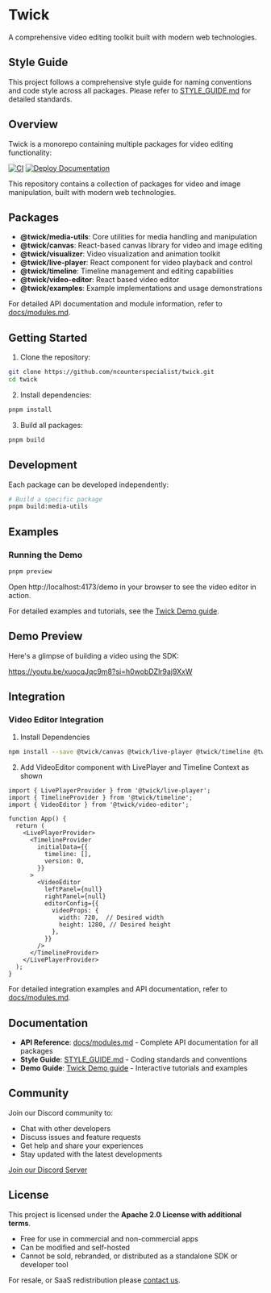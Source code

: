 # Twick

A comprehensive video editing toolkit built with modern web technologies.

## Style Guide

This project follows a comprehensive style guide for naming conventions and code style across all packages. Please refer to [STYLE_GUIDE.md](./STYLE_GUIDE.md) for detailed standards.

## Overview

Twick is a monorepo containing multiple packages for video editing functionality:

[![CI](https://github.com/ncounterspecialist/twick/actions/workflows/ci.yml/badge.svg)](https://github.com/ncounterspecialist/twick/actions/workflows/ci.yml)
[![Deploy Documentation](https://github.com/ncounterspecialist/twick/actions/workflows/deploy-docs.yml/badge.svg?branch=main)](https://github.com/ncounterspecialist/twick/actions/workflows/deploy-docs.yml)

This repository contains a collection of packages for video and image manipulation, built with modern web technologies.

## Packages

- **@twick/media-utils**: Core utilities for media handling and manipulation
- **@twick/canvas**: React-based canvas library for video and image editing
- **@twick/visualizer**: Video visualization and animation toolkit
- **@twick/live-player**: React component for video playback and control
- **@twick/timeline**: Timeline management and editing capabilities
- **@twick/video-editor**: React based video editor
- **@twick/examples**: Example implementations and usage demonstrations

For detailed API documentation and module information, refer to [docs/modules.md](./docs/modules.md).

## Getting Started

1. Clone the repository:
```bash
git clone https://github.com/ncounterspecialist/twick.git
cd twick
```

2. Install dependencies:
```bash
pnpm install
```

3. Build all packages:
```bash
pnpm build
```

## Development

Each package can be developed independently:

```bash
# Build a specific package
pnpm build:media-utils
```

## Examples

### Running the Demo

```bash
pnpm preview
```

Open http://localhost:4173/demo in your browser to see the video editor in action.

For detailed examples and tutorials, see the [Twick Demo guide](https://ncounterspecialist.github.io/twick/docs/in-action).

## Demo Preview

Here's a glimpse of building a video using the SDK:

https://youtu.be/xuocqJqc9m8?si=h0wobDZlr9aj9XxW


## Integration

### Video Editor Integration

1. Install Dependencies 

```bash
npm install --save @twick/canvas @twick/live-player @twick/timeline @twick/video-editor
```

2. Add VideoEditor component with LivePlayer and Timeline Context as shown

```tsx
import { LivePlayerProvider } from '@twick/live-player';
import { TimelineProvider } from '@twick/timeline';
import { VideoEditor } from '@twick/video-editor';

function App() {
  return (
    <LivePlayerProvider>
      <TimelineProvider
        initialData={{
          timeline: [],
          version: 0,
        }}
      >
        <VideoEditor
          leftPanel={null}
          rightPanel={null}
          editorConfig={{
            videoProps: {
              width: 720,  // Desired width
              height: 1280, // Desired height
            },
          }}
        />
      </TimelineProvider>
    </LivePlayerProvider>
  );
}
```

For detailed integration examples and API documentation, refer to [docs/modules.md](./docs/modules.md).

## Documentation

- **API Reference**: [docs/modules.md](./docs/modules.md) - Complete API documentation for all packages
- **Style Guide**: [STYLE_GUIDE.md](./STYLE_GUIDE.md) - Coding standards and conventions
- **Demo Guide**: [Twick Demo guide](https://ncounterspecialist.github.io/twick/docs/in-action) - Interactive tutorials and examples

## Community

Join our Discord community to:
- Chat with other developers
- Discuss issues and feature requests
- Get help and share your experiences
- Stay updated with the latest developments

[Join our Discord Server](https://discord.gg/vShNGvCy)

## License

This project is licensed under the **Apache 2.0 License with additional terms**.

- Free for use in commercial and non-commercial apps
- Can be modified and self-hosted
- Cannot be sold, rebranded, or distributed as a standalone SDK or developer tool

For resale, or SaaS redistribution please [contact us](mailto:contact@kifferai.com).


